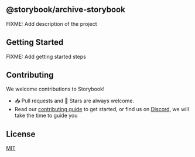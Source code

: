 ## @storybook/archive-storybook

FIXME: Add description of the project

## Getting Started

FIXME: Add getting started steps

## Contributing

We welcome contributions to Storybook!

- 📥 Pull requests and 🌟 Stars are always welcome.
- Read our [contributing guide](CONTRIBUTING.md) to get started,
  or find us on [Discord](https://discord.gg/storybook), we will take the time to guide you

## License

[MIT](https://github.com/storybookjs/@chromaui/archive-storybook/blob/main/LICENSE)